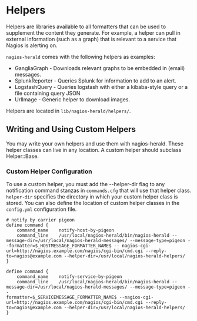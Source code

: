 # Helpers

Helpers are libraries available to all formatters that can be used to supplement the content they generate. For example, a helper can pull in external information (such as a graph) that is relevant to a service that Nagios is alerting on.

``nagios-herald`` comes with the following helpers as examples:

* GangliaGraph - Downloads relevant graphs to be embedded in (email) messages.
* SplunkReporter - Queries Splunk for information to add to an alert.
* LogstashQuery - Queries logstash with either a kibaba-style query or a file containing query JSON
* UrlImage - Generic helper to download images.

Helpers are located in ``lib/nagios-herald/helpers/``.

## Writing and Using Custom Helpers

You may write your own helpers and use them with nagios-herald.  These helper classes can live in any location.  A custom helper should subclass Helper::Base.

### Custom Helper Configuration

To use a custom helper, you must add the --helper-dir flag to any notification command stanzas in ``commands.cfg`` that will use that helper class. ``helper-dir`` specifies the directory in which your custom helper class is stored. You can also define the location of custom helper classes in the ``config.yml`` configuration file.

```
# notify by carrier pigeon
define command {
    command_name    notify-host-by-pigeon
    command_line    /usr/local/nagios-herald/bin/nagios-herald --message-dir=/usr/local/nagios-herald-messages/ --message-type=pigeon --formatter=$_HOSTMESSAGE_FORMATTER_NAME$ -- nagios-cgi-url=http://nagios.example.com/nagios/cgi-bin/cmd.cgi --reply-to=nagios@example.com --helper-dir=/usr/local/nagios-herald-helpers/
}

define command {
    command_name    notify-service-by-pigeon
    command_line    /usr/local/nagios-herald/bin/nagios-herald --message-dir=/usr/local/nagios-herald-messages/ --message-type=pigeon --                                           formatter=$_SERVICEMESSAGE_FORMATTER_NAME$ --nagios-cgi-url=http://nagios.example.com/nagios/cgi-bin/cmd.cgi --reply-to=nagios@example.com --helper-dir=/usr/local/nagios-herald-helpers/
}
```

